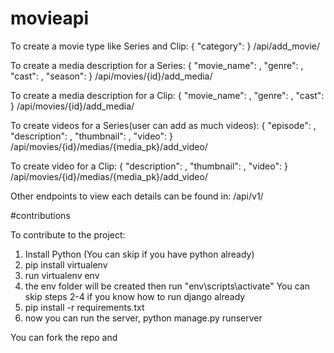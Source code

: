 # movieapi

To create a movie type like Series and Clip:
{
"category": 
}  /api/add_movie/

To create a media description for a Series:
{
"movie_name": ,
"genre": ,
"cast": ,
"season": 
}  /api/movies/{id}/add_media/

To create a media description for a Clip:
{
"movie_name": ,
"genre": ,
"cast": 
}  /api/movies/{id}/add_media/

To create videos for a Series(user can add as much videos):
{
"episode": ,
"description": ,
"thumbnail": ,
"video": 
}  /api/movies/{id}/medias/{media_pk}/add_video/

To create video for a Clip:
{
"description": ,
"thumbnail": ,
"video": 
}  /api/movies/{id}/medias/{media_pk}/add_video/


Other endpoints to view each details can be found in:
/api/v1/


#contributions

To contribute to the project:
1. Install Python (You can skip if you have python already)
2. pip install virtualenv
3. run virtualenv env
4. the env folder will be created then run "env\scripts\activate" You can skip steps 2-4 if you know how to run django already
5. pip install -r requirements.txt
6. now you can run the server, python manage.py runserver

You can fork the repo and 
